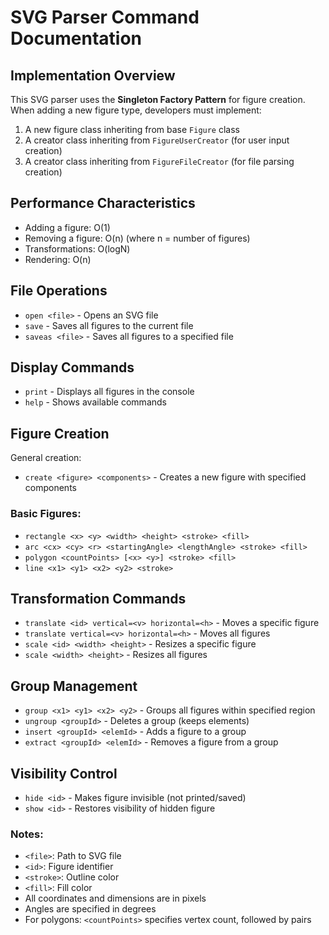 # SVG Parser Command Documentation

## Implementation Overview
This SVG parser uses the **Singleton Factory Pattern** for figure creation. 
When adding a new figure type, developers must implement:
1. A new figure class inheriting from base `Figure` class
2. A creator class inheriting from `FigureUserCreator` (for user input creation)
3. A creator class inheriting from `FigureFileCreator` (for file parsing creation)

## Performance Characteristics
- Adding a figure: O(1)
- Removing a figure: O(n) (where n = number of figures)
- Transformations: O(logN)
- Rendering: O(n)

## File Operations
- `open <file>` - Opens an SVG file
- `save` - Saves all figures to the current file
- `saveas <file>` - Saves all figures to a specified file

## Display Commands
- `print` - Displays all figures in the console
- `help` - Shows available commands

## Figure Creation

General creation:
- `create <figure> <components>` - Creates a new figure with specified components

### Basic Figures:
- `rectangle <x> <y> <width> <height> <stroke> <fill>`
- `arc <cx> <cy> <r> <startingAngle> <lengthAngle> <stroke> <fill>`
- `polygon <countPoints> [<x> <y>] <stroke> <fill>`
- `line <x1> <y1> <x2> <y2> <stroke>`


## Transformation Commands
- `translate <id> vertical=<v> horizontal=<h>` - Moves a specific figure
- `translate vertical=<v> horizontal=<h>` - Moves all figures
- `scale <id> <width> <height>` - Resizes a specific figure
- `scale <width> <height>` - Resizes all figures

## Group Management
- `group <x1> <y1> <x2> <y2>` - Groups all figures within specified region
- `ungroup <groupId>` - Deletes a group (keeps elements)
- `insert <groupId> <elemId>` - Adds a figure to a group
- `extract <groupId> <elemId>` - Removes a figure from a group

## Visibility Control
- `hide <id>` - Makes figure invisible (not printed/saved)
- `show <id>` - Restores visibility of hidden figure

### Notes:
- `<file>`: Path to SVG file
- `<id>`: Figure identifier
- `<stroke>`: Outline color
- `<fill>`: Fill color
- All coordinates and dimensions are in pixels
- Angles are specified in degrees
- For polygons: `<countPoints>` specifies vertex count, followed by <x> <y> pairs